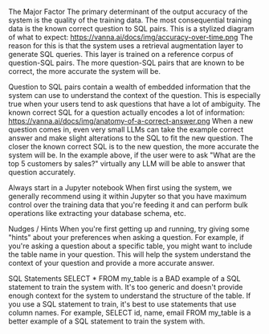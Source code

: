 The Major Factor
The primary determinant of the output accuracy of the system is the quality of the training data. The most consequential training data is the known correct question to SQL pairs. This is a stylized diagram of what to expect:
https://vanna.ai/docs/img/accuracy-over-time.png
The reason for this is that the system uses a retrieval augmentation layer to generate SQL queries. This layer is trained on a reference corpus of question-SQL pairs. The more question-SQL pairs that are known to be correct, the more accurate the system will be.

Question to SQL pairs contain a wealth of embedded information that the system can use to understand the context of the question. This is especially true when your users tend to ask questions that have a lot of ambiguity. The known correct SQL for a question actually encodes a lot of information:
https://vanna.ai/docs/img/anatomy-of-a-correct-answer.png
When a new question comes in, even very small LLMs can take the example correct answer and make slight alterations to the SQL to fit the new question. The closer the known correct SQL is to the new question, the more accurate the system will be. In the example above, if the user were to ask "What are the top 5 customers by sales?" virtually any LLM will be able to answer that question accurately.

Always start in a Jupyter notebook
When first using the system, we generally recommend using it within Jupyter so that you have maximum control over the training data that you're feeding it and can perform bulk operations like extracting your database schema, etc.

Nudges / Hints
When you're first getting up and running, try giving some "hints" about your preferences when asking a question. For example, if you're asking a question about a specific table, you might want to include the table name in your question. This will help the system understand the context of your question and provide a more accurate answer.

SQL Statements
SELECT * FROM my_table is a BAD example of a SQL statement to train the system with. It's too generic and doesn't provide enough context for the system to understand the structure of the table. If you use a SQL statement to train, it's best to use statements that use column names. For example, SELECT id, name, email FROM my_table is a better example of a SQL statement to train the system with.